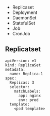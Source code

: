 * Replicaset
* Deployment
* DaemonSet
* StatefulSet
* Job
* CronJob

## Replicatset
```
apiVersion: v1
kind: ReplicaSet
metadata:
  name: Replica-1        
spec:
  Replicas: 3
  selector:
    matchLabels:
      app: nginx
      env: prod
  template:
    <pod template>
```

